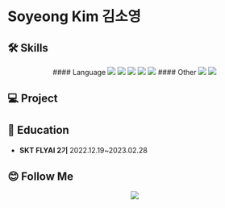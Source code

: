 # Soyeong Kim 김소영
<div align="center">
 
</div>

## 🛠️ Skills
<div align="center">
#### Language
 <img src="https://img.shields.io/badge/Python-3766AB?style=flat-square&logo=Python&logoColor=white"/></a>
 <img src="https://img.shields.io/badge/R-276DC3?style=flat-square&logo=R&logoColor=white"/></a>
 <img src="https://img.shields.io/badge/MySQL-4479A1?style=flat-square&logo=MySQL&logoColor=white"/></a>
 <img src="https://img.shields.io/badge/TensorFlow-FF6F00?style=flat-square&logo=TensorFlow&logoColor=white"/></a>
 <img src="https://img.shields.io/badge/PyTorch-EE4C2C?style=flat-square&logo=PyTorch&logoColor=white"/></a>
#### Other
 <img src="https://img.shields.io/badge/GitHub-181717?style=flat-square&logo=GitHub&logoColor=white"/></a>
 <img src="https://img.shields.io/badge/Notion-000000?style=flat-square&logo=Notion&logoColor=white"/></a>
</div>

## 💻 Project

## 🏫 Education
- **SKT FLYAI 2기** 2022.12.19~2023.02.28

## 😊 Follow Me
<div align="center">
 <a href="https://velog.io/@so-kr"><img src="https://img.shields.io/badge/Velog-20C997?style=flat-square&logo=Velog&logoColor=white"/></a>
</div>

<!--
**soyeong-kim/soyeong-kim** is a ✨ _special_ ✨ repository because its `README.md` (this file) appears on your GitHub profile.

Here are some ideas to get you started:

- 🔭 I’m currently working on ...
- 🌱 I’m currently learning ...
- 👯 I’m looking to collaborate on ...
- 🤔 I’m looking for help with ...
- 💬 Ask me about ...
- 📫 How to reach me: ...
- 😄 Pronouns: ...
- ⚡ Fun fact: ...
-->
